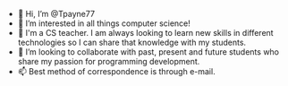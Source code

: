 - 👋 Hi, I’m @Tpayne77
- 👀 I’m interested in all things computer science!
- 🌱 I'm a CS teacher. I am always looking to learn new skills in different technologies so I can share that knowledge with my students. 
- 💞️ I’m looking to collaborate with past, present and future students who share my passion for programming development. 
- 📫 Best method of correspondence is through e-mail. 

<!---
Tpayne77/Tpayne77 is a ✨ special ✨ repository because its `README.md` (this file) appears on your GitHub profile.
You can click the Preview link to take a look at your changes.
--->

